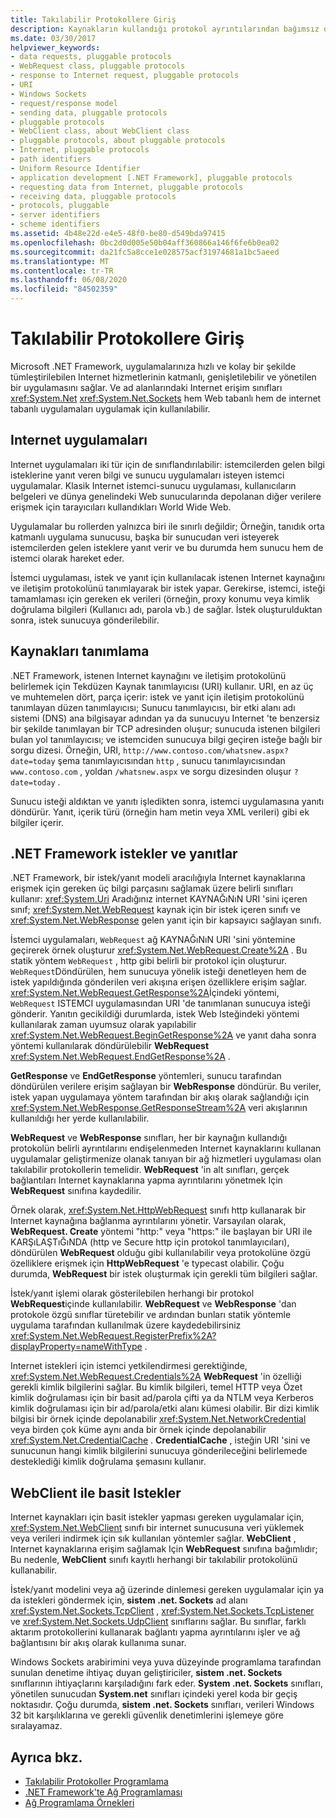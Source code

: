```yaml
---
title: Takılabilir Protokollere Giriş
description: Kaynakların kullandığı protokol ayrıntılarından bağımsız olarak internet kaynaklarını kullanan uygulamaların geliştirilmesini destekleyen takılabilir protokoller hakkında bilgi edinin.
ms.date: 03/30/2017
helpviewer_keywords:
- data requests, pluggable protocols
- WebRequest class, pluggable protocols
- response to Internet request, pluggable protocols
- URI
- Windows Sockets
- request/response model
- sending data, pluggable protocols
- pluggable protocols
- WebClient class, about WebClient class
- pluggable protocols, about pluggable protocols
- Internet, pluggable protocols
- path identifiers
- Uniform Resource Identifier
- application development [.NET Framework], pluggable protocols
- requesting data from Internet, pluggable protocols
- receiving data, pluggable protocols
- protocols, pluggable
- server identifiers
- scheme identifiers
ms.assetid: 4b48e22d-e4e5-48f0-be80-d549bda97415
ms.openlocfilehash: 0bc2d0d005e50b04aff360866a146f6fe6b0ea02
ms.sourcegitcommit: da21fc5a8cce1e028575acf31974681a1bc5aeed
ms.translationtype: MT
ms.contentlocale: tr-TR
ms.lasthandoff: 06/08/2020
ms.locfileid: "84502359"
---
```

# <a name="introducing-pluggable-protocols"></a>Takılabilir Protokollere Giriş
Microsoft .NET Framework, uygulamalarınıza hızlı ve kolay bir şekilde tümleştirilebilen Internet hizmetlerinin katmanlı, genişletilebilir ve yönetilen bir uygulamasını sağlar. Ve ad alanlarındaki Internet erişim sınıfları <xref:System.Net> <xref:System.Net.Sockets> hem Web tabanlı hem de internet tabanlı uygulamaları uygulamak için kullanılabilir.  
  
## <a name="internet-applications"></a>Internet uygulamaları  
 Internet uygulamaları iki tür için de sınıflandırılabilir: istemcilerden gelen bilgi isteklerine yanıt veren bilgi ve sunucu uygulamaları isteyen istemci uygulamalar. Klasik Internet istemci-sunucu uygulaması, kullanıcıların belgeleri ve dünya genelindeki Web sunucularında depolanan diğer verilere erişmek için tarayıcıları kullandıkları World Wide Web.  
  
 Uygulamalar bu rollerden yalnızca biri ile sınırlı değildir; Örneğin, tanıdık orta katmanlı uygulama sunucusu, başka bir sunucudan veri isteyerek istemcilerden gelen isteklere yanıt verir ve bu durumda hem sunucu hem de istemci olarak hareket eder.  
  
 İstemci uygulaması, istek ve yanıt için kullanılacak istenen Internet kaynağını ve iletişim protokolünü tanımlayarak bir istek yapar. Gerekirse, istemci, isteği tamamlaması için gereken ek verileri (örneğin, proxy konumu veya kimlik doğrulama bilgileri (Kullanıcı adı, parola vb.) de sağlar. İstek oluşturulduktan sonra, istek sunucuya gönderilebilir.  
  
## <a name="identifying-resources"></a>Kaynakları tanımlama  
 .NET Framework, istenen Internet kaynağını ve iletişim protokolünü belirlemek için Tekdüzen Kaynak tanımlayıcısı (URI) kullanır. URI, en az üç ve muhtemelen dört, parça içerir: istek ve yanıt için iletişim protokolünü tanımlayan düzen tanımlayıcısı; Sunucu tanımlayıcısı, bir etki alanı adı sistemi (DNS) ana bilgisayar adından ya da sunucuyu Internet 'te benzersiz bir şekilde tanımlayan bir TCP adresinden oluşur; sunucuda istenen bilgileri bulan yol tanımlayıcısı; ve istemciden sunucuya bilgi geçiren isteğe bağlı bir sorgu dizesi. Örneğin, URI, `http://www.contoso.com/whatsnew.aspx?date=today` şema tanımlayıcısından `http` , sunucu tanımlayıcısından `www.contoso.com` , yoldan `/whatsnew.aspx` ve sorgu dizesinden oluşur `?date=today` .  
  
 Sunucu isteği aldıktan ve yanıtı işledikten sonra, istemci uygulamasına yanıtı döndürür. Yanıt, içerik türü (örneğin ham metin veya XML verileri) gibi ek bilgiler içerir.  
  
## <a name="requests-and-responses-in-the-net-framework"></a>.NET Framework istekler ve yanıtlar  
 .NET Framework, bir istek/yanıt modeli aracılığıyla Internet kaynaklarına erişmek için gereken üç bilgi parçasını sağlamak üzere belirli sınıfları kullanır: <xref:System.Uri> Aradığınız internet KAYNAĞıNıN URI 'sini içeren sınıf; <xref:System.Net.WebRequest> kaynak için bir istek içeren sınıfı ve <xref:System.Net.WebResponse> gelen yanıt için bir kapsayıcı sağlayan sınıfı.  
  
 İstemci uygulamaları, `WebRequest` ağ KAYNAĞıNıN URI 'sini yöntemine geçirerek örnek oluşturur <xref:System.Net.WebRequest.Create%2A> . Bu statik yöntem `WebRequest` , http gibi belirli bir protokol için oluşturur. `WebRequest`Döndürülen, hem sunucuya yönelik isteği denetleyen hem de istek yapıldığında gönderilen veri akışına erişen özelliklere erişim sağlar. <xref:System.Net.WebRequest.GetResponse%2A>İçindeki yöntemi, `WebRequest` ISTEMCI uygulamasından URI 'de tanımlanan sunucuya isteği gönderir. Yanıtın gecikildiği durumlarda, istek Web Isteğindeki yöntemi kullanılarak zaman uyumsuz olarak yapılabilir <xref:System.Net.WebRequest.BeginGetResponse%2A> ve yanıt daha sonra yöntemi kullanılarak döndürülebilir **WebRequest** <xref:System.Net.WebRequest.EndGetResponse%2A> .  
  
 **GetResponse** ve **EndGetResponse** yöntemleri, sunucu tarafından döndürülen verilere erişim sağlayan bir **WebResponse** döndürür. Bu veriler, istek yapan uygulamaya yöntem tarafından bir akış olarak sağlandığı için <xref:System.Net.WebResponse.GetResponseStream%2A> veri akışlarının kullanıldığı her yerde kullanılabilir.  
  
 **WebRequest** ve **WebResponse** sınıfları, her bir kaynağın kullandığı protokolün belirli ayrıntılarını endişelenmeden Internet kaynaklarını kullanan uygulamalar geliştirmenize olanak tanıyan bir ağ hizmetleri uygulaması olan takılabilir protokollerin temelidir. **WebRequest** 'in alt sınıfları, gerçek bağlantıları Internet kaynaklarına yapma ayrıntılarını yönetmek Için **WebRequest** sınıfına kaydedilir.  
  
 Örnek olarak, <xref:System.Net.HttpWebRequest> sınıfı http kullanarak bir Internet kaynağına bağlanma ayrıntılarını yönetir. Varsayılan olarak, **WebRequest. Create** yöntemi "http:" veya "https:" ile başlayan bir URI ile KARŞıLAŞTıĞıNDA (http ve Secure http için protokol tanımlayıcıları), döndürülen **WebRequest** olduğu gibi kullanılabilir veya protokolüne özgü özelliklere erişmek için **HttpWebRequest** 'e typecast olabilir. Çoğu durumda, **WebRequest** bir istek oluşturmak için gerekli tüm bilgileri sağlar.  
  
 İstek/yanıt işlemi olarak gösterilebilen herhangi bir protokol **WebRequest**içinde kullanılabilir. **WebRequest** ve **WebResponse** 'dan protokole özgü sınıflar türetebilir ve ardından bunları statik yöntemle uygulama tarafından kullanılmak üzere kaydedebilirsiniz <xref:System.Net.WebRequest.RegisterPrefix%2A?displayProperty=nameWithType> .  
  
 Internet istekleri için istemci yetkilendirmesi gerektiğinde, <xref:System.Net.WebRequest.Credentials%2A> **WebRequest** 'in özelliği gerekli kimlik bilgilerini sağlar. Bu kimlik bilgileri, temel HTTP veya Özet kimlik doğrulaması için bir basit ad/parola çifti ya da NTLM veya Kerberos kimlik doğrulaması için bir ad/parola/etki alanı kümesi olabilir. Bir dizi kimlik bilgisi bir örnek içinde depolanabilir <xref:System.Net.NetworkCredential> veya birden çok küme aynı anda bir örnek içinde depolanabilir <xref:System.Net.CredentialCache> . **CredentialCache** , isteğin URI 'sini ve sunucunun hangi kimlik bilgilerini sunucuya gönderileceğini belirlemede desteklediği kimlik doğrulama şemasını kullanır.  
  
## <a name="simple-requests-with-webclient"></a>WebClient ile basit Istekler  
 Internet kaynakları için basit istekler yapması gereken uygulamalar için, <xref:System.Net.WebClient> sınıfı bir internet sunucusuna veri yüklemek veya verileri indirmek için sık kullanılan yöntemler sağlar. **WebClient** , Internet kaynaklarına erişim sağlamak Için **WebRequest** sınıfına bağımlıdır; Bu nedenle, **WebClient** sınıfı kayıtlı herhangi bir takılabilir protokolünü kullanabilir.  
  
 İstek/yanıt modelini veya ağ üzerinde dinlemesi gereken uygulamalar için ya da istekleri göndermek için, **sistem .net. Sockets** ad alanı <xref:System.Net.Sockets.TcpClient> , <xref:System.Net.Sockets.TcpListener> ve <xref:System.Net.Sockets.UdpClient> sınıflarını sağlar. Bu sınıflar, farklı aktarım protokollerini kullanarak bağlantı yapma ayrıntılarını işler ve ağ bağlantısını bir akış olarak kullanıma sunar.  
  
 Windows Sockets arabirimini veya yuva düzeyinde programlama tarafından sunulan denetime ihtiyaç duyan geliştiriciler, **sistem .net. Sockets** sınıflarının ihtiyaçlarını karşıladığını fark eder. **System .net. Sockets** sınıfları, yönetilen sunucudan **System.net** sınıfları içindeki yerel koda bir geçiş noktasıdır. Çoğu durumda, **sistem .net. Sockets** sınıfları, verileri Windows 32 bit karşılıklarına ve gerekli güvenlik denetimlerini işlemeye göre sıralayamaz.  
  
## <a name="see-also"></a>Ayrıca bkz.

- [Takılabilir Protokoller Programlama](programming-pluggable-protocols.md)
- [.NET Framework'te Ağ Programlaması](index.md)
- [Ağ Programlama Örnekleri](network-programming-samples.md)
